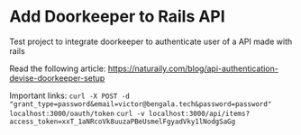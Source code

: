 # Add Doorkeeper to Rails API

Test project to integrate doorkeeper to authenticate user of a API made with rails

Read the following article: https://naturaily.com/blog/api-authentication-devise-doorkeeper-setup

Important links:
``` curl -X POST -d "grant_type=password&email=victor@bengala.tech&password=password" localhost:3000/oauth/token ```
``` curl -v localhost:3000/api/items?access_token=xxT_1aNRcoVk8uuzaPBeUsmelFgyadVky1lNodgSaGg ```